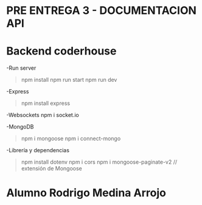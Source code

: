 # PRE ENTREGA 3 - DOCUMENTACION API
# Backend coderhouse

-Run server
>npm install
>npm run start
>npm run dev

-Express
>npm install express

-Websockets
npm i socket.io

-MongoDB
>npm i mongoose
>npm i connect-mongo

-Librería y dependencias 
 >npm install dotenv
 >npm i cors
 >npm i mongoose-paginate-v2 // extensión de Mongoose



# Alumno Rodrigo Medina Arrojo

